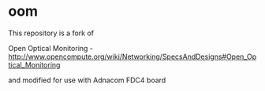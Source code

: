 # oom
This repository is a fork of

Open Optical Monitoring - http://www.opencompute.org/wiki/Networking/SpecsAndDesigns#Open_Optical_Monitoring

and modified for use with Adnacom FDC4 board
